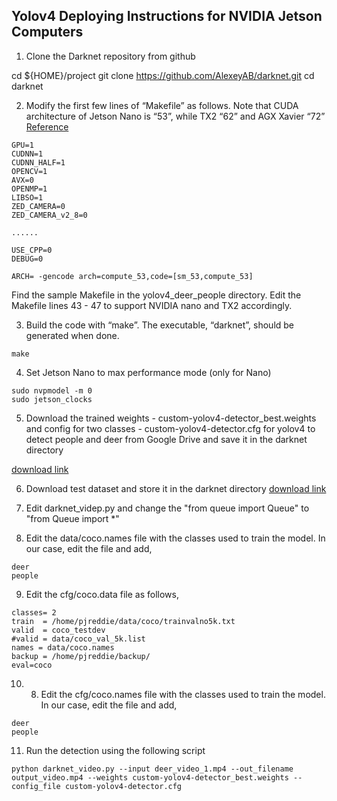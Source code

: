## Yolov4 Deploying Instructions for NVIDIA Jetson Computers

1. Clone the Darknet repository from github

cd ${HOME}/project
git clone https://github.com/AlexeyAB/darknet.git
cd darknet

2. Modify the first few lines of “Makefile” as follows. Note that CUDA architecture of Jetson Nano is “53”, while TX2 “62” and AGX Xavier “72” [Reference](https://developer.nvidia.com/cuda-gpus) 

```
GPU=1
CUDNN=1
CUDNN_HALF=1
OPENCV=1
AVX=0
OPENMP=1
LIBSO=1
ZED_CAMERA=0
ZED_CAMERA_v2_8=0

......

USE_CPP=0
DEBUG=0

ARCH= -gencode arch=compute_53,code=[sm_53,compute_53]

```

Find the sample Makefile in the yolov4_deer_people directory. Edit the Makefile lines 43 - 47 to support NVIDIA nano and TX2 accordingly.

3. Build the code with “make”. The executable, “darknet”, should be generated when done.

```
make
```

4. Set Jetson Nano to max performance mode (only for Nano)

```
sudo nvpmodel -m 0
sudo jetson_clocks
```

5. Download the trained weights - custom-yolov4-detector_best.weights and config for two classes - custom-yolov4-detector.cfg for yolov4 to detect people and deer from Google Drive and save it in the darknet directory

[download link](https://drive.google.com/file/d/1YPhUTE4pDACRlQpHgbcjQV9BqLiGOo2E/view?usp=sharing)

6. Download test dataset and store it in the darknet directory
[download link](https://drive.google.com/file/d/152A5n42lOL66NeNRTdyzUWygMnWD0e4T/view?usp=sharing)

7. Edit darknet_videp.py and change the "from queue import Queue" to "from Queue import *"

8. Edit the data/coco.names file with the classes used to train the model. In our case, edit the file and add,
```
deer
people
```

9. Edit the cfg/coco.data file as follows,

```
classes= 2
train  = /home/pjreddie/data/coco/trainvalno5k.txt
valid  = coco_testdev
#valid = data/coco_val_5k.list
names = data/coco.names
backup = /home/pjreddie/backup/
eval=coco
```

10. 8. Edit the cfg/coco.names file with the classes used to train the model. In our case, edit the file and add,
```
deer
people
```

11. Run the detection using the following script

```
python darknet_video.py --input deer_video_1.mp4 --out_filename output_video.mp4 --weights custom-yolov4-detector_best.weights --config_file custom-yolov4-detector.cfg
```



